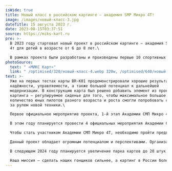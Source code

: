 ```yaml
---
isWide: true
title: Новый класс в российском картинге – академия SMP Микро 4Т!
image: /images/новый-класс-3.jpg
dateTitle: 15 августа 2023 г.
date: 2023-08-15T03:37:51
source: https://miks-kart.ru
pre: >-
  В 2023 году стартовал новый проект в российском картинге – академия SMP Микро
  4т для детей в возрасте от 6 до 8 лет.\

  В рамках проекта были разработаны и произведены первые 10 спортивных детских картов BR Engineering BR-K01. Разработчиком новых шасси является компания BR Engineering. Производителем и техническим партнёром проекта является компания МИКС карт – российский производитель картов для проката и спорта.
photoSource:
  text: " «МИКС Карт»"
  link: " /optimised/320/новый-класс-4.webp 320w, /optimised/640/новый-класс-4.webp"
text: >-
  Уже на первых тестах карты BR-K01 продемонстрировали хорошие результаты по
  надёжности, управляемости, а также большой потенциал к дальнейшей
  модернизации. В конструкцию карта был решено добавить элемент из прокатного
  картинга – регулируемое сиденье для того, чтобы максимальное большое
  количество юных пилотов разного возраста и роста смогли попробовать свои силы
  за рулем новой техники.\

  Первое официальное мероприятие проекта, 1-й этап Академии СМП Микро 4Т, прошло 28 июля на трассе ЦТВС Москва. В этапе принял участие 21 воспитанник столичных академий картинга.\

  В этом году планируется провести 4 официальных мероприятия Академии СМП Микро 4т, участие в которых абсолютно бесплатно для детей 6-8 лет. Финал проекта пройдет 9 сентября на картинг-трассе в ЦТВС Москва.\

  Чтобы стать участником Академии СМП Микро 4Т, необходимо пройти предварительный отбор, состоящий из заездов на прокатных картах и теоретического экзамена.\

  Данный проект обладает огромным потенциалом и перспективами. Организаторы ставят своей целью увеличение количества картов российского производства, на которых могут выступать пилоты в российских соревнованиях по картингу.\

  В следующем 2024 году планируется увеличение парка картов до 20 штук а также создание отечественной моносерии для детей 9-10 лет.\

  Наша миссия – сделать наших гонщиков сильнее, а картинг в России более успешным и востребованным!
---
```

